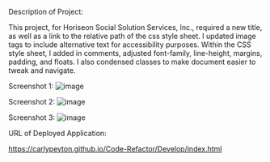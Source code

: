Description of Project:

This project, for Horiseon Social Solution Services, Inc., required a new title, as well as a link to the relative path of the css style sheet. I updated image tags to include alternative text for accessibility purposes. Within the CSS style sheet, I added in comments, adjusted font-family, line-height, margins, padding, and floats. I also condensed classes to make document easier to tweak and navigate. 

Screenshot 1:
![image](https://user-images.githubusercontent.com/73730307/100004074-f7c19200-2d94-11eb-9889-8760ac14d834.png)

Screenshot 2:
![image](https://user-images.githubusercontent.com/73730307/100004083-fabc8280-2d94-11eb-9a1f-a1a1ab1f95f1.png)

Screenshot 3:
![image](https://user-images.githubusercontent.com/73730307/100004085-fb551900-2d94-11eb-936f-49d676949969.png)

URL of Deployed Application:

https://carlypeyton.github.io/Code-Refactor/Develop/index.html
